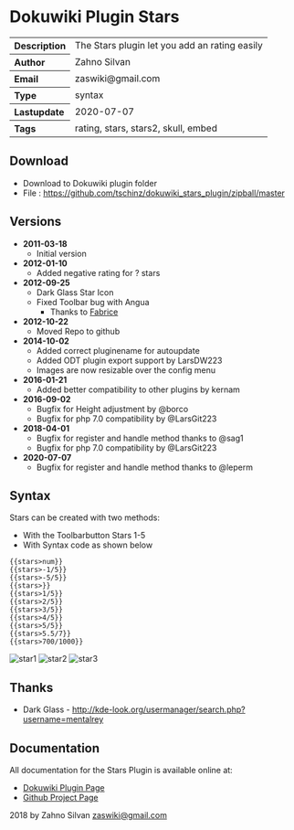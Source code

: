 # Dokuwiki Plugin Stars

<table>
  <tr>
    <th align="left">Description</th>
    <td>The Stars plugin let you add an rating easily</td>
  </tr>
  <tr>
    <th align="left">Author</th>
    <td>Zahno Silvan</td>
  </tr>
  <tr>
    <th align="left">Email</th>
    <td>zaswiki@gmail.com</td>
  </tr>
  <tr>
    <th align="left">Type</th>
    <td>syntax</td>
  </tr>
  <tr>
    <th align="left">Lastupdate</th>
    <td>2020-07-07</td>
  </tr>
  <tr>
    <th align="left">Tags</th>
    <td>rating, stars, stars2, skull, embed</td>
  </tr>
</table>

## Download
* Download to Dokuwiki plugin folder
* File     : https://github.com/tschinz/dokuwiki_stars_plugin/zipball/master

## Versions
* **2011-03-18**
  * Initial version
* **2012-01-10**
  * Added negative rating for ? stars
* **2012-09-25**
  * Dark Glass Star Icon
  * Fixed Toolbar bug with Angua
    * Thanks to  [Fabrice](fabrice@chtiland.com)
* **2012-10-22**
  * Moved Repo to github
* **2014-10-02**
  * Added correct pluginename for autoupdate
  * Added ODT plugin export support by LarsDW223
  * Images are now resizable over the config menu
* **2016-01-21**
  * Added better compatibility to other plugins by kernam
* **2016-09-02**
  * Bugfix for Height adjustment by @borco
  * Bugfix for php 7.0 compatibility by @LarsGit223
* **2018-04-01**
  * Bugfix for register and handle method thanks to @sag1
  * Bugfix for php 7.0 compatibility by @LarsGit223
* **2020-07-07**
  * Bugfix for register and handle method thanks to @leperm

## Syntax
Stars can be created with two methods:
  - With the Toolbarbutton Stars 1-5
  - With Syntax code as shown below

```
{{stars>num}}
{{stars>-1/5}}
{{stars>-5/5}}
{{stars>}}
{{stars>1/5}}
{{stars>2/5}}
{{stars>3/5}}
{{stars>4/5}}
{{stars>5/5}}
{{stars>5.5/7}}
{{stars>700/1000}}
```
![star1](https://raw.github.com/tschinz/dokuwiki_stars_plugin/master/images/fullstar.png)
![star2](https://raw.github.com/tschinz/dokuwiki_stars_plugin/master/images/halfstar.png)
![star3](https://raw.github.com/tschinz/dokuwiki_stars_plugin/master/images/emptystar.png)

## Thanks
  * Dark Glass - http://kde-look.org/usermanager/search.php?username=mentalrey

## Documentation

All documentation for the Stars Plugin is available online at:

  * [Dokuwiki Plugin Page](http://dokuwiki.org/plugin:stars2)
  * [Github Project Page](https://github.com/tschinz/dokuwiki_stars_plugin)

2018 by Zahno Silvan <zaswiki@gmail.com>

